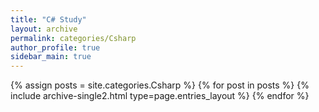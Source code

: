 ```yaml
---
title: "C# Study"
layout: archive
permalink: categories/Csharp
author_profile: true
sidebar_main: true
---
```


{% assign posts = site.categories.Csharp %}
{% for post in posts %} {% include archive-single2.html type=page.entries_layout %} {% endfor %}
